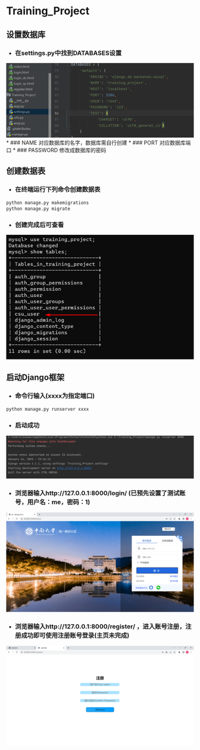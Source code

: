 # Training_Project

## 设置数据库
* ### 在settings.py中找到DATABASES设置
<img src="photos/database.png">
* ### NAME 对应数据库的名字，数据库需自行创建
* ### PORT 对应数据库端口
* ### PASSWORD 修改成数据库的密码

## 创建数据表
* ### 在终端运行下列命令创建数据表
```
python manage.py makemigrations
python manage.py migrate
```
* ### 创建完成后可查看
<img src="photos/showdata.png">

## 启动Django框架
* ### 命令行输入(xxxx为指定端口)
```
python manage.py runserver xxxx
```
* ### 启动成功
<img src="photos/run.png">

* ### 浏览器输入http://127.0.0.1:8000/login/  (已预先设置了测试账号，用户名：me，密码：1)
<img src="photos/login1.png">

* ### 浏览器输入http://127.0.0.1:8000/register/ ，进入账号注册，注册成功即可使用注册账号登录(主页未完成)
<img src="photos/register.png">
